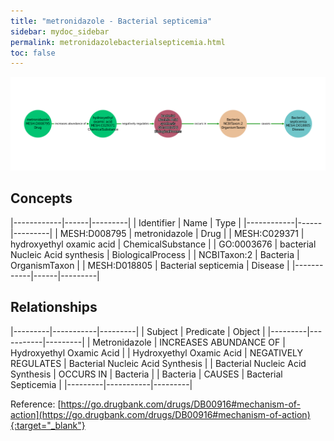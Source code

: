 ```yaml
---
title: "metronidazole - Bacterial septicemia"
sidebar: mydoc_sidebar
permalink: metronidazolebacterialsepticemia.html
toc: false 
---
```


![Path Visualization](/images/metronidazolebacterialsepticemia.png)

## Concepts

|------------|------|---------|
| Identifier | Name | Type    |
|------------|------|---------|
| MESH:D008795 | metronidazole | Drug |
| MESH:C029371 | hydroxyethyl oxamic acid | ChemicalSubstance |
| GO:0003676 | bacterial Nucleic Acid synthesis | BiologicalProcess |
| NCBITaxon:2 | Bacteria | OrganismTaxon |
| MESH:D018805 | Bacterial septicemia | Disease |
|------------|------|---------|

## Relationships

|---------|-----------|---------|
| Subject | Predicate | Object  |
|---------|-----------|---------|
| Metronidazole | INCREASES ABUNDANCE OF | Hydroxyethyl Oxamic Acid |
| Hydroxyethyl Oxamic Acid | NEGATIVELY REGULATES | Bacterial Nucleic Acid Synthesis |
| Bacterial Nucleic Acid Synthesis | OCCURS IN | Bacteria |
| Bacteria | CAUSES | Bacterial Septicemia |
|---------|-----------|---------|

Reference: [https://go.drugbank.com/drugs/DB00916#mechanism-of-action](https://go.drugbank.com/drugs/DB00916#mechanism-of-action){:target="_blank"}